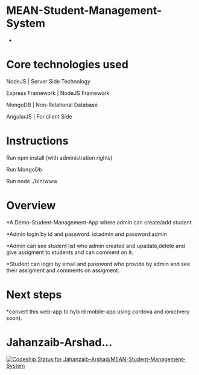 MEAN-Student-Management-System
==============================
-

Core technologies used
==============================
NodeJS | Server Side Technology

Express Framework | NodeJS Framework

MongoDB | Non-Relational Database

AngularJS | For client Side


Instructions
==============================
Run npm install (with administration rights)

Run MongoDb
 
Run node ./bin/www


Overview
==============================

*A Demo-Student-Management-App where admin can create/add student.

*Admin login by id and password.  id:admin and password:admin

*Admin can see student list who admin created and upadate,delete and give assigment to students and can comment on it.

*Student can login by email and password who provide by admin and see their assigment and comments
on assigment.


Next steps
==============================
*convert this web-app to hybird mobile-app using cordova and ionic(very soon).



Jahanzaib-Arshad...
==============================

  
[ ![Codeship Status for Jahanzaib-Arshad/MEAN-Student-Management-System](https://codeship.com/projects/11dce6b0-512e-0132-786d-32ca8cb21866/status)](https://codeship.com/projects/48253)  